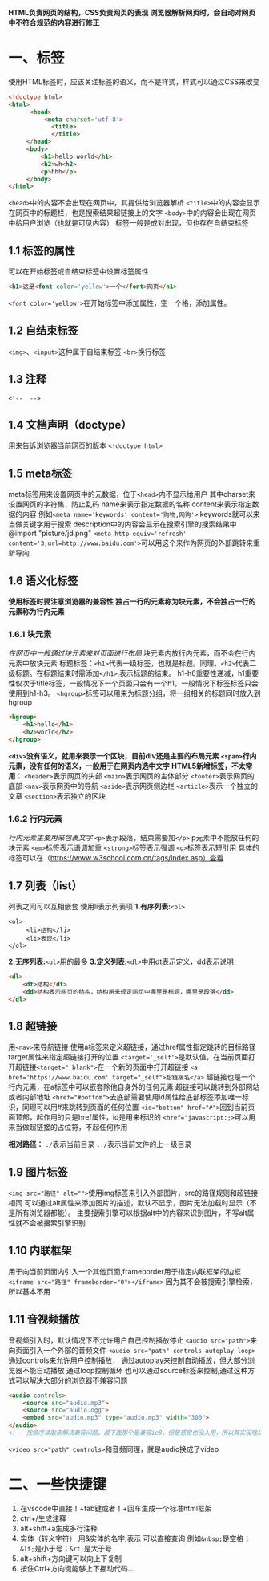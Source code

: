 **HTML负责网页的结构，CSS负责网页的表现**
**浏览器解析网页时，会自动对网页中不符合规范的内容进行修正**
# 一、标签
使用HTML标签时，应该关注标签的语义，而不是样式，样式可以通过CSS来改变
```html
<!doctype html>
<html>
      <head>
          <meta charset='utf-8'>
            <title>
            </title>
     </head>
     <body>
         <h1>hello world</h1>
         <h2>wh<h2>
         <p>hhh</p>
     </body>
</html>
```
`<head>`中的内容不会出现在网页中，其提供给浏览器解析
`<title>`中的内容会显示在网页中的标题栏，也是搜索结果超链接上的文字
`<body>`中的内容会出现在网页中给用户浏览（也就是可见内容）
标签一般是成对出现，但也存在自结束标签
## 1.1 标签的属性
可以在开始标签或自结束标签中设置标签属性
```html
<h1>这是<font color='yellow'>一个</font>网页</h1>
```
`<font color='yellow'>`在开始标签中添加属性，空一个格，添加属性。
## 1.2 自结束标签
`<img>`、`<input>`这种属于自结束标签
`<br>`换行标签
## 1.3 注释
`<!-- 
  -->`
## 1.4 文档声明（doctype）
用来告诉浏览器当前网页的版本
`<!doctype html>`
## 1.5 meta标签
meta标签用来设置网页中的元数据，位于`<head>`内不显示给用户
其中charset来设置网页的字符集，防止乱码
    name来表示指定数据的名称
    content来表示指定数据的内容
    例如`<meta name='keywords' content='购物,网购'>`
    keywords就可以来当做关键字用于搜索
    description中的内容会显示在搜索引擎的搜索结果中
    @import "picture/jd.png"
    `<meta http-equiv='refresh' content='3;url=http://www.baidu.com'>`可以用这个来作为网页的外部跳转来重新导向
## 1.6 语义化标签
**使用标签时要注意浏览器的兼容性**
**独占一行的元素称为块元素，不会独占一行的元素称为行内元素**
### 1.6.1 块元素
*在网页中一般通过块元素来对页面进行布局*
块元素内放行内元素，而不会在行内元素中放块元素
标题标签：`<h1>`代表一级标签，也就是标题。同理，`<h2>`代表二级标题。在标题结束时需添加`</h1>`,表示标题的结束。
h1-h6重要性递减，h1重要性仅次于title标签，一般情况下一个页面只会有一个h1，一般情况下标签标签只会使用到h1-h3。
`<hgroup>`标签可以用来为标题分组，将一组相关的标题同时放入到hgroup
```HTML
<hgroup>
    <h1>hello</h1>
    <h2>world</h2>
</hgroup>
```
**`<div>`没有语义，就用来表示一个区块，目前div还是主要的布局元素**
**`<span>`行内元素，没有任何的语义，一般用于在网页内选中文字**
**HTML5新增标签，不太常用：**
`<header>`表示网页的头部
`<main>`表示网页的主体部分
`<footer>`表示网页的底部
`<nav>`表示网页中的导航
`<aside>`表示网页侧边栏
`<article>`表示一个独立的文章
`<section>`表示独立的区块
### 1.6.2 行内元素
*行内元素主要用来包裹文字*
`<p>`表示段落，结束需要加`</p>`
p元素中不能放任何的块元素
`<em>`标签表示语调加重
`<strong>`标签表示强调
`<q>`标签表示短引用
具体的标签可以在（https://www.w3school.com.cn/tags/index.asp）查看

## 1.7 列表（list）
列表之间可以互相嵌套
使用li表示列表项
 **1.有序列表:**`<ol>`
 ```
 <ol>
      <li>结构</li>
      <li>表现</li>
 </ol>
 ```
 **2.无序列表:**`<ul>`用的最多
 **3.定义列表:**`<dl>`中用dt表示定义，dd表示说明
 ```HTML
 <dl>
     <dt>结构</dt>
     <dd>结构表示网页的结构，结构用来规定网页中哪里是标题，哪里是段落</dd>
 </dl>
 ```
## 1.8 超链接
用`<nav>`来导航链接
使用a标签来定义超链接，通过href属性指定跳转的目标路径
target属性来指定超链接打开的位置
`<target='_self'>`是默认值，在当前页面打开超链接`<target="_blank">`在一个新的页面中打开超链接
`<a href='https://www.baidu.com' target="_self">超链接名</a>`
超链接也是一个行内元素，在a标签中可以嵌套除他自身外的任何元素
超链接可以跳转到外部网站或者内部地址
`<href="#bottom">`去底部需要使用id属性给底部标签添加唯一标识，同理可以用#来跳转到页面的任何位置
`<id="bottom" href="#">`回到当前页面顶部，起作用的只是href属性，id是用来标识的
`<href="javascript:;>`可以用来当做超链接的占位符，不起任何作用
<br>

**相对路径：**
`./`表示当前目录
`../`表示当前文件的上一级目录

## 1.9 图片标签
`<img src="路径" alt="">`使用img标签来引入外部图片，src的路径规则和超链接相同
可以通过alt属性来添加图片的描述，默认不显示，图片无法加载时显示（不是所有浏览器都能）。
主要搜索引擎可以根据alt中的内容来识别图片，不写alt属性就不会被搜索引擎识别

## 1.10 内联框架
用于向当前页面内引入一个其他页面,frameborder用于指定内联框架的边框
`<iframe src="路径" frameborder="0"></iframe>`
因为其不会被搜索引擎检索，所以基本不用

## 1.11 音视频播放
音视频引入时，默认情况下不允许用户自己控制播放停止
`<audio src="path">`来向页面引入一个外部的音频文件
`<audio src="path" controls autoplay loop>`通过controls来允许用户控制播放，
通过autoplay来控制自动播放，但大部分浏览器不能自动播放
通过loop控制循环
也可以通过source标签来控制,通过这种方式可以解决大部分的浏览器不兼容问题
```HTML
<audio controls>
    <source src="audio.mp3">
    <source src="audio.ogg">
    <embed src="audio.mp3" type="audio.mp3" width="300">
</audio>
<!-- 按顺序读取来解决兼容问题，最下面那个是兼容ie8，但是感觉也没人用，所以其实没啥用 -->
```
`<video src="path" controls>`和音频同理，就是audio换成了video
# 二、一些快捷键
1. 在vscode中直接！+tab键或者！+回车生成一个标准html框架
1. ctrl+/生成注释
1. alt+shift+a生成多行注释
1. 实体（转义字符） 用&实体的名字;表示 可以直接查询
例如`&nbsp;`是空格；`&lt;`是小于号；`&rt;`是大于号
1. alt+shift+方向键可以向上下复制
1. 按住Ctrl+方向键能够上下挪动代码...
